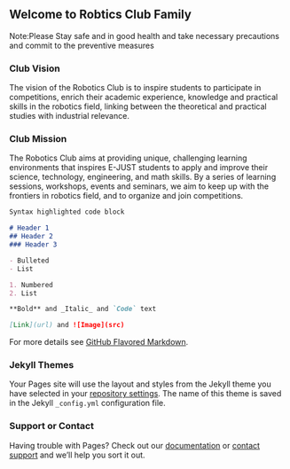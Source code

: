 ## Welcome to Robtics Club Family
Note:Please Stay safe and in good health and take necessary precautions and commit to the preventive measures

### Club Vision
The vision of the Robotics Club is to inspire students to participate in competitions,
enrich their academic experience, knowledge and practical skills in the robotics field, linking
between the theoretical and practical studies with industrial relevance.
### Club Mission
The Robotics Club aims at providing unique, challenging learning environments that
inspires E-JUST students to apply and improve their science, technology, engineering, and math
skills. By a series of learning sessions, workshops, events and seminars, we aim to keep up with
the frontiers in robotics field, and to organize and join competitions.
```markdown
Syntax highlighted code block

# Header 1
## Header 2
### Header 3

- Bulleted
- List

1. Numbered
2. List

**Bold** and _Italic_ and `Code` text

[Link](url) and ![Image](src)
```

For more details see [GitHub Flavored Markdown](https://guides.github.com/features/mastering-markdown/).

### Jekyll Themes

Your Pages site will use the layout and styles from the Jekyll theme you have selected in your [repository settings](https://github.com/Ejust-Robotics-Club/Ejust-Robotics-Club/settings). The name of this theme is saved in the Jekyll `_config.yml` configuration file.

### Support or Contact

Having trouble with Pages? Check out our [documentation](https://docs.github.com/categories/github-pages-basics/) or [contact support](https://github.com/contact) and we’ll help you sort it out.

